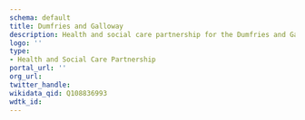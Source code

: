 ```yaml
---
schema: default
title: Dumfries and Galloway
description: Health and social care partnership for the Dumfries and Galloway area
logo: ''
type:
- Health and Social Care Partnership
portal_url: ''
org_url: 
twitter_handle: 
wikidata_qid: Q108836993
wdtk_id: 
---
```

